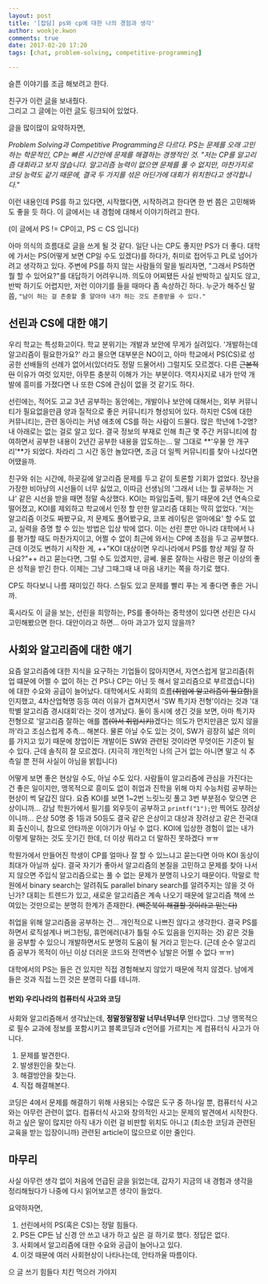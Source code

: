 ```yaml
---
layout: post
title: '[잡담] ps와 cp에 대한 나의 경험과 생각'
author: wookje.kwon
comments: true
date: 2017-02-20 17:20
tags: [chat, problem-solving, competitive-programming]

---
```


슬픈 이야기를 조금 해보려고 한다.  

친구가 이런 [글](https://www.acmicpc.net/blog/view/49)을 보내줬다.  
그리고 그 글에는 이런 [글](http://codeforces.com/blog/entry/49289#comment-332844)도 링크되어 있었다.  

글을 많이많이 요약하자면,  

*Problem Solving과 Competitive Programming은 다르다. PS는 문제를 오래 고민하는 학문적인, CP는 빠른 시간안에 문제를 해결하는 경쟁적인 것. "저는 CP를 알고리즘 대회라고 보지 않습니다. 알고리즘 능력이 없으면 문제를 풀 수 없지만, 마찬가지로 코딩 능력도 같기 때문에, 결국 두 가지를 섞은 어딘가에 대회가 위치한다고 생각합니다."*  

이런 내용인데 PS를 하고 있다면, 시작했다면, 시작하려고 한다면 한 번 쯤은 고민해봐도 좋을 듯 하다. 이 글에서는 내 경험에 대해서 이야기하려고 한다.  

(이 글에서 PS != CP이고, PS ⊂ CS 입니다)  

아마 의식의 흐름대로 글을 쓰게 될 것 같다. 일단 나는 CP도 좋지만 PS가 더 좋다. 대학에 가서는 PS(어떻게 보면 CP일 수도 있겠다)를 하다가, 취미로 접어두고 PL로 넘어가려고 생각하고 있다. 주변에 PS를 하지 않는 사람들의 말을 빌리자면, "그래서 PS하면 뭘 할 수 있어요?"를 대답하기 어려우니까. 의도야 어찌됐든 사실 반박하고 싶지도 않고, 반박 하기도 어렵지만, 저런 이야기를 들을 때마다 좀 속상하긴 하다. 누군가 해주신 말씀, `"남이 하는 걸 존중할 줄 알아야 내가 하는 것도 존중받을 수 있다."`

## 선린과 CS에 대한 얘기

우리 학교는 특성화고이다. 학교 분위기는 개발과 보안에 무게가 실려있다. '개발하는데 알고리즘이 필요한가요?' 라고 물으면 대부분은 NO이고, 아마 학교에서 PS(CS)로 성공한 선배들의 선례가 없어서(있더라도 정말 드물어서) 그럴지도 모르겠다. 다른 ~~근본적인~~ 이유가 여럿 있지만, 아무튼 충분히 이해가 가는 부분이다. 역지사지로 내가 만약 개발에 흥미를 가졌다면 나 또한 CS에 관심이 없을 것 같기도 하다.  

선린에는, 적어도 고교 3년 공부하는 동안에는, 개발이나 보안에 대해서는, 외부 커뮤니티가 필요없을만큼 양과 질적으로 좋은 커뮤니티가 형성되어 있다. 하지만 CS에 대한 커뮤니티는, 관련 동아리는 커녕 애초에 CS를 하는 사람이 드물다. 많은 학년에 1-2명? 내 아래로는 없는 걸로 알고 있다. 결국 정보의 부재로 인해 최근 몇 주간 커뮤니티에 참여하면서 공부한 내용이 2년간 공부한 내용을 압도하는... 말 그대로 **'우물 안 개구리'**가 되었다. 차라리 그 시간 동안 놀았다면, 조금 더 일찍 커뮤니티를 찾아 나섰다면 어땠을까.  

친구와 쉬는 시간에, 하굣길에 알고리즘 문제를 두고 같이 토론할 기회가 없었다. 장난을 가장한 비아냥의 시선들이 너무 싫었고, 이따금 선생님의 '그래서 너는 뭘 공부하는 거냐' 같은 시선을 받을 때면 정말 속상했다. KOI는 파일입출력, 필기 때문에 2년 연속으로 떨어졌고, KOI를 제외하고 학교에서 인정 할 만한 알고리즘 대회는 딱히 없었다. '저는 알고리즘 이것도 짜봤구요, 저 문제도 풀어봤구요, 코포 레이팅은 얼마에요' 할 수도 없고, 실력을 증명 할 수 있는 방법은 입상 밖에 없다. 이는 선린 뿐만 아니라 대학에서 나를 평가할 때도 마찬가지이고, 어쩔 수 없이 최근에 와서는 CP에 초점을 두고 공부했다. 근데 이것도 변하기 시작한 게, ++"KOI 대상이면 우리나라에서 PS를 항상 제일 잘 하나요?"++ 라고 묻는다면, 그럴 수도 있겠지만, 글쎄. 물론 잘하는 사람은 평균 이상의 좋은 성적을 받긴 한다. 이제는 그냥 그때그때 내 마음 내키는 쪽을 하기로 했다.  

CP도 하다보니 나름 재미있긴 하다. 스릴도 있고 문제를 빨리 푸는 게 좋다면 좋은 거니까.  

혹시라도 이 글을 보는, 선린을 희망하는, PS를 좋아하는 중학생이 있다면 선린은 다시 고민해봤으면 한다. 대안이라고 하면... 아마 과고가 있지 않을까?  

## 사회와 알고리즘에 대한 얘기

요즘 알고리즘에 대한 지식을 요구하는 기업들이 많아지면서, 자연스럽게 알고리즘(취업 떄문에 어쩔 수 없이 하는 건 PS나 CP는 아닌 듯 해서 알고리즘으로 부르겠습니다)에 대한 수요와 공급이 늘어났다. 대학에서도 사회의 흐름~~(취업에 알고리즘이 필요함)~~을 인지했고, 4차산업혁명 등등 여러 이유가 겹쳐지면서 'SW 특기자 전형'이라는 것과 '대학별 알고리즘 경시대회'라는 것이 생겨났다. 둘이 동시에 생긴 것을 보면, 아마 특기자 전형으로 '알고리즘 잘하는 애를 뽑~~(아서 취업시키)~~겠다는 의도가 먼지만큼은 있지 않을까'라고 조심스럽게 추측... 해본다. 물론 아닐 수도 있는 것이, SW가 굉장히 넓은 의미를 가지고 있기 때문에 창업이든 개발이든 SW와 관련된 것이라면 무엇이든 기준이 될 수 있다. 근데 솔직히 잘 모르겠다. (지극히 개인적인 나의 근거 없는 아니면 말고 식 추측일 뿐 전혀 사실이 아님을 밝힙니다)  

어떻게 보면 좋은 현상일 수도, 아닐 수도 있다. 사람들이 알고리즘에 관심을 가진다는 건 좋은 일이지만, 맹목적으로 흥미도 없이 취업과 진학을 위해 마치 수능처럼 공부하는 현상이 썩 달갑진 않다. 요즘 KOI를 보면 1~2번 느릿느릿 풀고 3번 부분점수 맞으면 은상이니까... 강남 학원가에서 필기를 외우듯이 공부하고 `printf("1");`만 찍어도 장려상이니까... 은상 50명 중 1등과 50등도 결국 같은 은상이고 대상과 장려상고 같은 전국대회 출신이니, 참으로 안타까운 이야기가 아닐 수 없다. KOI에 입상한 경험이 없는 내가 이렇게 말하는 것도 웃기긴 한데, 더 이상 뭐라고 더 말하진 못하겠다 ㅠㅠ  

학원가에서 만들어진 학생이 CP를 얼마나 잘 할 수 있느냐고 묻는다면 아마 KOI 동상이 최대가 아닐까 싶다. 결국 자기가 좋아서 알고리즘의 본질을 고민하고 문제를 찾아 나서지 않으면 주입식 알고리즘으로는 풀 수 없는 문제가 분명히 나오기 때문이다. 막말로 학원에서 binary search는 알려줘도 parallel binary search를 알려주지는 않을 것 아닌가? 대회는 트렌드가 있고, 새로운 알고리즘은 계속 나오기 때문에 알고리즘 책에 쓰여있는 것만으로는 분명히 한계가 존재한다. ~~(백준북이 해결할 것이라고 믿는다)~~  

취업을 위해 알고리즘을 공부하는 건... 개인적으로 나쁘진 않다고 생각한다. 결국 PS를 하면서 로직설계나 버그헌팅, 휴먼에러(내가 틀릴 수도 있음을 인지하는 것) 같은 것들을 공부할 수 있으니 개발하면서도 분명히 도움이 될 거라고 믿는다. (근데 순수 알고리즘 공부가 목적이 아닌 이상 더러운 코드와 전역변수 남발은 어쩔 수 없다 ㅠㅠ)

대학에서의 PS는 들은 건 있지만 직접 경험해보지 않았기 때문에 적지 않겠다. 남에게 들은 것과 직접 느낀 것은 분명히 다를 테니까.  

#### 번외) 우리나라의 컴퓨터식 사고와 코딩

사회와 알고리즘해서 생각났는데, **정말정말정말 너무너무너무** 안타깝다. 그냥 맹목적으로 필수 교과에 정보를 포함시키고 블록코딩과 c언어를 가르치는 게 컴퓨터식 사고가 아니다.  

1. 문제를 발견한다.
2. 발생원인을 찾는다.
3. 해결방안을 찾는다.
4. 직접 해결해본다.

코딩은 4에서 문제를 해결하기 위해 사용되는 수많은 도구 중 하나일 뿐, 컴퓨터식 사고와는 아무런 관련이 없다. 컴퓨터식 사고와 창의적인 사고는 문제의 발견에서 시작한다. 하고 싶은 말이 많지만 아직 내가 이런 걸 비판할 위치도 아니고 (최소한 코딩과 관련된 교육을 받는 입장이니까) 관련된 article이 많으므로 이만 줄인다.

## 마무리

사실 아무런 생각 없이 처음에 언급된 글을 읽었는데, 갑자기 지금의 내 경험과 생각을 정리해뒀다가 나중에 다시 읽어보고픈 생각이 들었다.

요약하자면,  

1. 선린에서의 PS(혹은 CS)는 정말 힘들다.
2. PS든 CP든 남 신경 안 쓰고 내가 하고 싶은 걸 하기로 했다. 정답은 없다.
3. 사회에서 알고리즘에 대한 수요와 공급이 늘어나고 있다.
4. 이것 때문에 여러 사회현상이 나타나는데, 안타까울 따름이다.

으 글 쓰기 힘들다 치킨 먹으러 가야지
